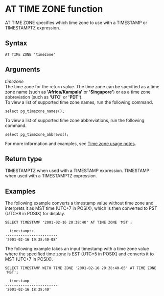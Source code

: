 # AT TIME ZONE function<a name="r_AT_TIME_ZONE"></a>

AT TIME ZONE specifies which time zone to use with a TIMESTAMP or TIMESTAMPTZ expression\.

## Syntax<a name="r_AT_TIME_ZONE-syntax"></a>

```
AT TIME ZONE 'timezone'
```

## Arguments<a name="r_AT_TIME_ZONE-arguments"></a>

*timezone*  
The time zone for the return value\. The time zone can be specified as a time zone name \(such as **'Africa/Kampala'** or **'Singapore'**\) or as a time zone abbreviation \(such as **'UTC'** or **'PDT'**\)\.   
To view a list of supported time zone names, run the following command\.   

```
select pg_timezone_names();
```
 To view a list of supported time zone abbreviations, run the following command\.   

```
select pg_timezone_abbrevs();
```
 For more information and examples, see [Time zone usage notes](CONVERT_TIMEZONE.md#CONVERT_TIMEZONE-usage-notes)\.

## Return type<a name="r_AT_TIME_ZONE-return-type"></a>

TIMESTAMPTZ when used with a TIMESTAMP expression\. TIMESTAMP when used with a TIMESTAMPTZ expression\. 

## Examples<a name="r_AT_TIME_ZONE-examples"></a>

The following example converts a timestamp value without time zone and interprets it as MST time \(UTC\+7 in POSIX\), which is then converted to PST \(UTC\+8 in POSIX\) for display\.

```
SELECT TIMESTAMP '2001-02-16 20:38:40' AT TIME ZONE 'MST';

  timestamptz 
------------------------
'2001-02-16 19:38:40-08'
```

The following example takes an input timestamp with a time zone value where the specified time zone is EST \(UTC\+5 in POSIX\) and converts it to MST \(UTC\+7 in POSIX\)\. 

```
SELECT TIMESTAMP WITH TIME ZONE '2001-02-16 20:38:40-05' AT TIME ZONE 'MST';

  timestamp
------------------------
'2001-02-16 18:38:40'
```